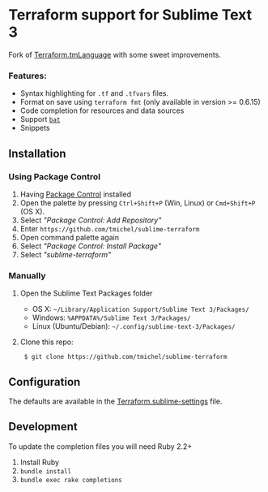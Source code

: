 Terraform support for Sublime Text 3
====================================

Fork of [Terraform.tmLanguage][base_repo] with some sweet improvements.

### Features:

* Syntax highlighting for `.tf` and `.tfvars` files.
* Format on save using `terraform fmt` (only available in version >= 0.6.15)
* Code completion for resources and data sources
* Support [`bat`](https://github.com/sharkdp/bat)
* Snippets

Installation
------------

### Using Package Control

1. Having [Package Control](https://packagecontrol.io/installation) installed
2. Open the palette by pressing `Ctrl+Shift+P` (Win, Linux) or `Cmd+Shift+P` (OS X).
3. Select _"Package Control: Add Repository"_
4. Enter `https://github.com/tmichel/sublime-terraform`
5. Open command palette again
6. Select _"Package Control: Install Package"_
7. Select _"sublime-terraform"_

### Manually

1. Open the Sublime Text Packages folder
    - OS X: `~/Library/Application Support/Sublime Text 3/Packages/`
    - Windows: `%APPDATA%/Sublime Text 3/Packages/`
    - Linux (Ubuntu/Debian): `~/.config/sublime-text-3/Packages/`

2. Clone this repo:

        $ git clone https://github.com/tmichel/sublime-terraform

## Configuration

The defaults are available in the [Terraform.sublime-settings][settings_file]
file.

## Development

To update the completion files you will need Ruby 2.2+

1. Install Ruby
2. `bundle install`
3. `bundle exec rake completions`

[base_repo]: github.com/alexlouden/Terraform.tmLanguage
[settings_file]: Terraform.sublime-settings
